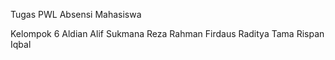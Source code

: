 Tugas PWL Absensi Mahasiswa

Kelompok 6
Aldian Alif Sukmana
Reza Rahman Firdaus
Raditya Tama
Rispan Iqbal
